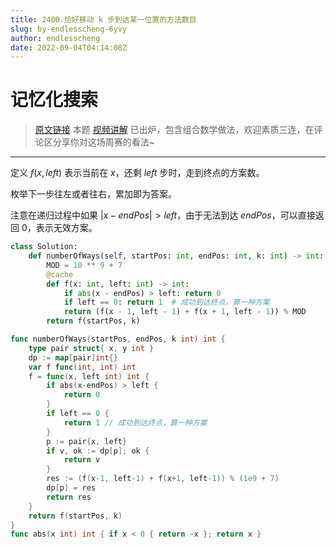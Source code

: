 ```yaml
---
title: 2400.恰好移动 k 步到达某一位置的方法数目
slug: by-endlesscheng-6yvy
author: endlesscheng
date: 2022-09-04T04:14:08Z
---
```

# 记忆化搜索
 
> [原文链接](https://leetcode.cn/problems/number-of-ways-to-reach-a-position-after-exactly-k-steps/solution/by-endlesscheng-6yvy)
本题 [视频讲解](https://www.bilibili.com/video/BV1Dt4y1j7qh) 已出炉，包含组合数学做法，欢迎素质三连，在评论区分享你对这场周赛的看法~

---

定义 $f(x, \textit{left})$ 表示当前在 $x$，还剩 $\textit{left}$ 步时，走到终点的方案数。

枚举下一步往左或者往右，累加即为答案。

注意在递归过程中如果 $|x-\textit{endPos}| > \textit{left}$，由于无法到达 $\textit{endPos}$，可以直接返回 $0$，表示无效方案。

```py [sol1-Python3]
class Solution:
    def numberOfWays(self, startPos: int, endPos: int, k: int) -> int:
        MOD = 10 ** 9 + 7
        @cache
        def f(x: int, left: int) -> int:
            if abs(x - endPos) > left: return 0
            if left == 0: return 1  # 成功到达终点，算一种方案
            return (f(x - 1, left - 1) + f(x + 1, left - 1)) % MOD
        return f(startPos, k)
```

```go [sol1-Go]
func numberOfWays(startPos, endPos, k int) int {
	type pair struct{ x, y int }
	dp := map[pair]int{}
	var f func(int, int) int
	f = func(x, left int) int {
		if abs(x-endPos) > left {
			return 0
		}
		if left == 0 {
			return 1 // 成功到达终点，算一种方案
		}
		p := pair{x, left}
		if v, ok := dp[p]; ok {
			return v
		}
		res := (f(x-1, left-1) + f(x+1, left-1)) % (1e9 + 7)
		dp[p] = res
		return res
	}
	return f(startPos, k)
}
func abs(x int) int { if x < 0 { return -x }; return x }
```


